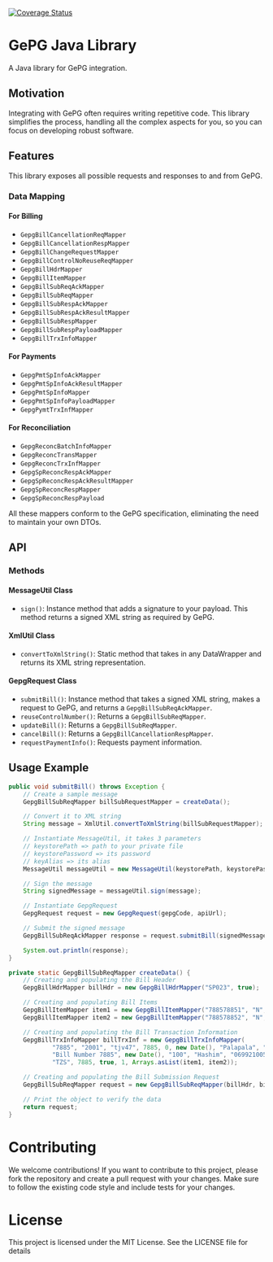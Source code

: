 [![Coverage Status](https://coveralls.io/repos/github/zechtz/gepg-java/badge.svg?branch=main)](https://coveralls.io/github/zechtz/gepg-java?branch=main)

# GePG Java Library

A Java library for GePG integration.

## Motivation

Integrating with GePG often requires writing repetitive code. This library simplifies the process, handling all the complex aspects for you, so you can focus on developing robust software.

## Features

This library exposes all possible requests and responses to and from GePG.

### Data Mapping

#### For Billing

-   `GepgBillCancellationReqMapper`
-   `GepgBillCancellationRespMapper`
-   `GepgBillChangeRequestMapper`
-   `GepgBillControlNoReuseReqMapper`
-   `GepgBillHdrMapper`
-   `GepgBillItemMapper`
-   `GepgBillSubReqAckMapper`
-   `GepgBillSubReqMapper`
-   `GepgBillSubRespAckMapper`
-   `GepgBillSubRespAckResultMapper`
-   `GepgBillSubRespMapper`
-   `GepgBillSubRespPayloadMapper`
-   `GepgBillTrxInfoMapper`

#### For Payments

-   `GepgPmtSpInfoAckMapper`
-   `GepgPmtSpInfoAckResultMapper`
-   `GepgPmtSpInfoMapper`
-   `GepgPmtSpInfoPayloadMapper`
-   `GepgPymtTrxInfMapper`

#### For Reconciliation

-   `GepgReconcBatchInfoMapper`
-   `GepgReconcTransMapper`
-   `GepgReconcTrxInfMapper`
-   `GepgSpReconcRespAckMapper`
-   `GepgSpReconcRespAckResultMapper`
-   `GepgSpReconcRespMapper`
-   `GepgSpReconcRespPayload`

All these mappers conform to the GePG specification, eliminating the need to maintain your own DTOs.

## API

### Methods

#### MessageUtil Class

-   `sign()`: Instance method that adds a signature to your payload. This method returns a signed XML string as required by GePG.

#### XmlUtil Class

-   `convertToXmlString()`: Static method that takes in any DataWrapper and returns its XML string representation.

#### GepgRequest Class

-   `submitBill()`: Instance method that takes a signed XML string, makes a request to GePG, and returns a `GepgBillSubReqAckMapper`.
-   `reuseControlNumber()`: Returns a `GepgBillSubReqMapper`.
-   `updateBill()`: Returns a `GepgBillSubReqMapper`.
-   `cancelBill()`: Returns a `GepgBillCancellationRespMapper`.
-   `requestPaymentInfo()`: Requests payment information.

## Usage Example

```java
public void submitBill() throws Exception {
    // Create a sample message
    GepgBillSubReqMapper billSubRequestMapper = createData();

    // Convert it to XML string
    String message = XmlUtil.convertToXmlString(billSubRequestMapper);

    // Instantiate MessageUtil, it takes 3 parameters
    // keystorePath => path to your private file
    // keystorePassword => its password
    // keyAlias => its alias
    MessageUtil messageUtil = new MessageUtil(keystorePath, keystorePassword, keyAlias);

    // Sign the message
    String signedMessage = messageUtil.sign(message);

    // Instantiate GepgRequest
    GepgRequest request = new GepgRequest(gepgCode, apiUrl);

    // Submit the signed message
    GepgBillSubReqAckMapper response = request.submitBill(signedMessage);

    System.out.println(response);
}

private static GepgBillSubReqMapper createData() {
    // Creating and populating the Bill Header
    GepgBillHdrMapper billHdr = new GepgBillHdrMapper("SP023", true);

    // Creating and populating Bill Items
    GepgBillItemMapper item1 = new GepgBillItemMapper("788578851", "N", 7885.00, 7885.00, 0.00, "140206");
    GepgBillItemMapper item2 = new GepgBillItemMapper("788578852", "N", 7885.00, 7885.00, 0.00, "140206");

    // Creating and populating the Bill Transaction Information
    GepgBillTrxInfoMapper billTrxInf = new GepgBillTrxInfoMapper(
            "7885", "2001", "tjv47", 7885, 0, new Date(), "Palapala", "Charles Palapala",
            "Bill Number 7885", new Date(), "100", "Hashim", "0699210053", "charlestp@yahoo.com",
            "TZS", 7885, true, 1, Arrays.asList(item1, item2));

    // Creating and populating the Bill Submission Request
    GepgBillSubReqMapper request = new GepgBillSubReqMapper(billHdr, billTrxInf);

    // Print the object to verify the data
    return request;
}

```

# Contributing

We welcome contributions! If you want to contribute to this project, please fork the repository and create a pull request with your changes. Make sure to follow the existing code style and include tests for your changes.

# License

This project is licensed under the MIT License. See the LICENSE file for details
